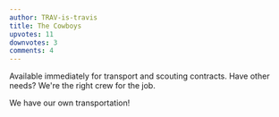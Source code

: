 ```yaml
---
author: TRAV-is-travis
title: The Cowboys
upvotes: 11
downvotes: 3
comments: 4
---
```

Available immediately for transport and scouting contracts. Have other needs? We're the right crew for the job.

We have our own transportation!